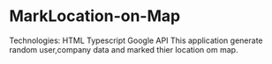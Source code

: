 # MarkLocation-on-Map
Technologies:
HTML
Typescript
Google API
This application generate random user,company data and marked thier location om map.
